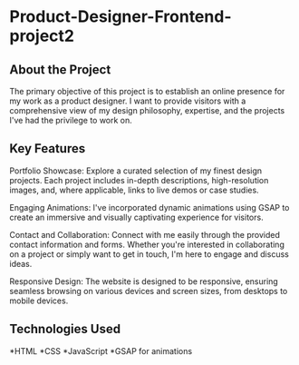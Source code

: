 # Product-Designer-Frontend-project2

## About the Project
The primary objective of this project is to establish an online presence for my work as a product designer. I want to provide visitors with a comprehensive view of my design philosophy, expertise, and the projects I've had the privilege to work on.

## Key Features
Portfolio Showcase: Explore a curated selection of my finest design projects. Each project includes in-depth descriptions, high-resolution images, and, where applicable, links to live demos or case studies.

Engaging Animations: I've incorporated dynamic animations using GSAP to create an immersive and visually captivating experience for visitors.

Contact and Collaboration: Connect with me easily through the provided contact information and forms. Whether you're interested in collaborating on a project or simply want to get in touch, I'm here to engage and discuss ideas.

Responsive Design: The website is designed to be responsive, ensuring seamless browsing on various devices and screen sizes, from desktops to mobile devices.

## Technologies Used
*HTML
*CSS
*JavaScript
*GSAP for animations
